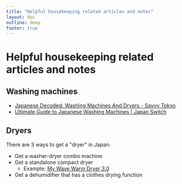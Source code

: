 ```yaml
---
title: "Helpful housekeeping related articles and notes"
layout: doc
outline: deep
footer: true
---
```


# Helpful housekeeping related articles and notes


## Washing machines

* [Japanese Decoded: Washing Machines And Dryers - Savvy Tokyo](https://savvytokyo.com/kanji-cheat-sheet-washers-and-dryers/)
* [Ultimate Guide to Japanese Washing Machines | Japan Switch](https://japanswitch.com/ultimate-guide-to-japanese-washing-machine/)


## Dryers

There are 3 ways to get a "dryer" in Japan:
* Get a washer-dryer combo machine
* Get a standalone compact dryer
  * Example: [My Wave Warm Dryer 3.0](https://amzn.asia/d/gW9kryP)
* Get a dehumidifier that has a clothes drying function

